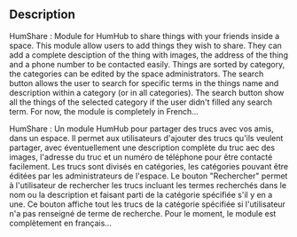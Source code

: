 ## Description
HumShare : Module for HumHub to share things with your friends inside a space. 
This module allow users to add things they wish to share. They can add a complete desciption of the thing with images, the address of the thing and a phone number to be contacted easily.
Things are sorted by category, the categories can be edited by the space administrators.
The search button allows the user to search for specific terms in the things name and description within a category (or in all categories). 
The search button show all the things of the selected category if the user didn't filled any search term. 
For now, the module is completely in French... 

HumShare : Un module HumHub pour partager des trucs avec vos amis, dans un espace.
Il permet aux utilisateurs d'ajouter des trucs qu'ils veulent partager, avec éventuellement une description complète du truc aec des images, l'adresse du truc et un numéro de téléphone pour être contacté facilement.
Les trucs sont divisés en catégories, les catégories pouvant être éditées par les administrateurs de l'espace.
Le bouton "Rechercher" permet à l'utilisateur de rechercher les trucs incluant les termes recherchés dans le nom ou la description et faisant parti de la catégorie spécifiée s'il y en a une.
Ce bouton affiche tout les trucs de la catégorie spécifiée si l'utilisateur n'a pas renseigné de terme de recherche.
Pour le moment, le module est complètement en français...

